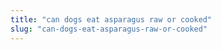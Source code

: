 ```yaml
---
title: "can dogs eat asparagus raw or cooked"
slug: "can-dogs-eat-asparagus-raw-or-cooked"
---
```


